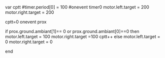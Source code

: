 var cptt
#timer.period[0] = 100
#onevent timer0
motor.left.target = 200
motor.right.target = 200

	
cptt=0
onevent prox

if prox.ground.ambiant[1]== 0 or prox.ground.ambiant[0]==0  then
	motor.left.target = 100
	motor.right.target =100
	cptt++
else 
	 motor.left.target = 0
	 motor.right.target = 0
  	
		
end

		